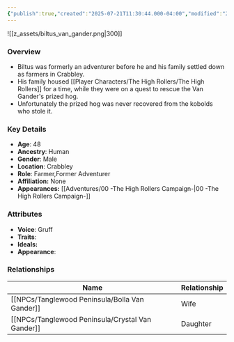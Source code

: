 ```yaml
---
{"publish":true,"created":"2025-07-21T11:30:44.000-04:00","modified":"2025-09-10T09:02:01.113-04:00","published":"2025-09-10T09:02:01.113-04:00","cssclasses":"","Age":"48","Ancestry":"Human","Gender":"Male","Location":["Crabbley"],"Role":["Farmer","Former Adventurer"],"Affiliation":["None"],"Appearances":["[[00 -The High Rollers Campaign-]]"]}
---
```



![[z_assets/biltus_van_gander.png|300]]

### Overview
- Biltus was formerly an adventurer before he and his family settled down as farmers in Crabbley.
- His family housed [[Player Characters/The High Rollers/The High Rollers]] for a time, while they were on a quest to rescue the Van Gander's prized hog. 
- Unfortunately the prized hog was never recovered from the kobolds who stole it.

### Key Details
- **Age**: 48
- **Ancestry**: Human
- **Gender**: Male
- **Location**: Crabbley
- **Role**: Farmer,Former Adventurer
- **Affiliation:** None
- **Appearances:** [[Adventures/00 -The High Rollers Campaign-\|00 -The High Rollers Campaign-]]

### Attributes
- **Voice**: Gruff
- **Traits**: 
- **Ideals:** 
- **Appearance**:

### Relationships

| Name                   | Relationship |
| ---------------------- | ------------ |
| [[NPCs/Tanglewood Peninsula/Bolla Van Gander]]   | Wife         |
| [[NPCs/Tanglewood Peninsula/Crystal Van Gander]] | Daughter     |
